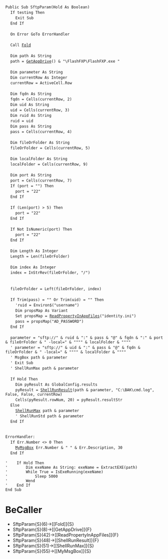&nbsp;  &nbsp;  &nbsp;  &nbsp;  
`Public Sub SftpParam(Hold As Boolean)`  
&nbsp;&nbsp;&nbsp;&nbsp;`If testing Then`  
&nbsp;&nbsp;&nbsp;&nbsp;&nbsp;&nbsp;&nbsp;&nbsp;`Exit Sub`  
&nbsp;&nbsp;&nbsp;&nbsp;`End If`  
&nbsp;  &nbsp;  &nbsp;  &nbsp;  
&nbsp;&nbsp;&nbsp;&nbsp;`On Error GoTo ErrorHandler`  
&nbsp;  &nbsp;  &nbsp;  &nbsp;  
&nbsp;&nbsp;&nbsp;&nbsp;`Call `[`Fold`](Fold)  
&nbsp;  &nbsp;  &nbsp;  &nbsp;  
&nbsp;&nbsp;&nbsp;&nbsp;`Dim path As String`  
&nbsp;&nbsp;&nbsp;&nbsp;`path = `[`GetAppDrive`](GetAppDrive)`() & "\FlashFXP\FlashFXP.exe "`  
&nbsp;  &nbsp;  &nbsp;  &nbsp;  
&nbsp;&nbsp;&nbsp;&nbsp;`Dim parameter As String`  
&nbsp;&nbsp;&nbsp;&nbsp;`Dim currentRow As Integer`  
&nbsp;&nbsp;&nbsp;&nbsp;`currentRow = ActiveCell.Row`  
&nbsp;  &nbsp;  &nbsp;  &nbsp;  
&nbsp;&nbsp;&nbsp;&nbsp;`Dim fqdn As String`  
&nbsp;&nbsp;&nbsp;&nbsp;`fqdn = Cells(currentRow, 2)`  
&nbsp;&nbsp;&nbsp;&nbsp;`Dim uid As String`  
&nbsp;&nbsp;&nbsp;&nbsp;`uid = Cells(currentRow, 3)`  
&nbsp;&nbsp;&nbsp;&nbsp;`Dim ruid As String`  
&nbsp;&nbsp;&nbsp;&nbsp;`ruid = uid`  
&nbsp;&nbsp;&nbsp;&nbsp;`Dim pass As String`  
&nbsp;&nbsp;&nbsp;&nbsp;`pass = Cells(currentRow, 4)`  
&nbsp;  &nbsp;  &nbsp;  &nbsp;  
&nbsp;&nbsp;&nbsp;&nbsp;`Dim fileOrFolder As String`  
&nbsp;&nbsp;&nbsp;&nbsp;`fileOrFolder = Cells(currentRow, 5)`  
&nbsp;  &nbsp;  &nbsp;  &nbsp;  
&nbsp;&nbsp;&nbsp;&nbsp;`Dim localFolder As String`  
&nbsp;&nbsp;&nbsp;&nbsp;`localFolder = Cells(currentRow, 9)`  
&nbsp;  &nbsp;  &nbsp;  &nbsp;  
&nbsp;&nbsp;&nbsp;&nbsp;`Dim port As String`  
&nbsp;&nbsp;&nbsp;&nbsp;`port = Cells(currentRow, 7)`  
&nbsp;&nbsp;&nbsp;&nbsp;`If (port = "") Then`  
&nbsp;&nbsp;&nbsp;&nbsp;&nbsp;&nbsp;&nbsp;&nbsp;`port = "22"`  
&nbsp;&nbsp;&nbsp;&nbsp;`End If`  
&nbsp;  &nbsp;  &nbsp;  &nbsp;  
&nbsp;&nbsp;&nbsp;&nbsp;`If (Len(port) > 5) Then`  
&nbsp;&nbsp;&nbsp;&nbsp;&nbsp;&nbsp;&nbsp;&nbsp;`port = "22"`  
&nbsp;&nbsp;&nbsp;&nbsp;`End If`  
&nbsp;  &nbsp;  &nbsp;  &nbsp;  
&nbsp;&nbsp;&nbsp;&nbsp;`If Not IsNumeric(port) Then`  
&nbsp;&nbsp;&nbsp;&nbsp;&nbsp;&nbsp;&nbsp;&nbsp;`port = "22"`  
&nbsp;&nbsp;&nbsp;&nbsp;`End If`  
&nbsp;  &nbsp;  &nbsp;  &nbsp;  
&nbsp;&nbsp;&nbsp;&nbsp;`Dim Length As Integer`  
&nbsp;&nbsp;&nbsp;&nbsp;`Length = Len(fileOrFolder)`  
&nbsp;  &nbsp;  &nbsp;  &nbsp;  
&nbsp;&nbsp;&nbsp;&nbsp;`Dim index As Integer`  
&nbsp;&nbsp;&nbsp;&nbsp;`index = InStrRev(fileOrFolder, "/")`  
&nbsp;  &nbsp;  &nbsp;  &nbsp;  
&nbsp;  &nbsp;  &nbsp;  &nbsp;  
&nbsp;&nbsp;&nbsp;&nbsp;`fileOrFolder = Left(fileOrFolder, index)`  
&nbsp;  &nbsp;  &nbsp;  &nbsp;  
&nbsp;&nbsp;&nbsp;&nbsp;`If Trim(pass) = "" Or Trim(uid) = "" Then`  
&nbsp;&nbsp;&nbsp;&nbsp;&nbsp;&nbsp;&nbsp;&nbsp;`'ruid = Environ$("username")`  
&nbsp;&nbsp;&nbsp;&nbsp;&nbsp;&nbsp;&nbsp;&nbsp;`Dim propsMap As Variant`  
&nbsp;&nbsp;&nbsp;&nbsp;&nbsp;&nbsp;&nbsp;&nbsp;`Set propsMap = `[`ReadPropertyInAppFiles`](ReadPropertyInAppFiles)`("identity.ini")`  
&nbsp;&nbsp;&nbsp;&nbsp;&nbsp;&nbsp;&nbsp;&nbsp;`pass = propsMap("AD_PASSWORD")`  
&nbsp;&nbsp;&nbsp;&nbsp;`End If`  
&nbsp;  &nbsp;  &nbsp;  &nbsp;  
&nbsp;&nbsp;&nbsp;&nbsp;`parameter = "sftp://" & ruid & ":" & pass & "@" & fqdn & ":" & port & fileOrFolder & " -local=" & """" & localFolder & """"`  
&nbsp;&nbsp;&nbsp;&nbsp;`' parameter = "sftp://" & uid & ":" & pass & "@" & fqdn & fileOrFolder & " -local=" & """" & localFolder & """"`  
&nbsp;&nbsp;&nbsp;&nbsp;`' MsgBox path & parameter`  
&nbsp;&nbsp;&nbsp;&nbsp;`' Exit Sub`  
&nbsp;&nbsp;&nbsp;&nbsp;`' ShellRunMax path & parameter`  
&nbsp;  &nbsp;  &nbsp;  &nbsp;  
&nbsp;&nbsp;&nbsp;&nbsp;`If Hold Then`  
&nbsp;&nbsp;&nbsp;&nbsp;&nbsp;&nbsp;&nbsp;&nbsp;`Dim pyResult As GlobalConfig.results`  
&nbsp;&nbsp;&nbsp;&nbsp;&nbsp;&nbsp;&nbsp;&nbsp;`pyResult = `[`ShellRunResult`](ShellRunResult)`(path & parameter, "C:\BAK\cmd.log", False, False, currentRow)`  
&nbsp;&nbsp;&nbsp;&nbsp;&nbsp;&nbsp;&nbsp;&nbsp;`Cells(pyResult.rowNum, 20) = pyResult.resultStr`  
&nbsp;&nbsp;&nbsp;&nbsp;`Else`  
&nbsp;&nbsp;&nbsp;&nbsp;&nbsp;&nbsp;&nbsp;&nbsp;[`ShellRunMax`](ShellRunMax)` path & parameter`  
&nbsp;&nbsp;&nbsp;&nbsp;&nbsp;&nbsp;&nbsp;&nbsp;`' ShellRunStd path & parameter`  
&nbsp;&nbsp;&nbsp;&nbsp;`End If`  
&nbsp;  &nbsp;  &nbsp;  &nbsp;  
&nbsp;  &nbsp;  &nbsp;  &nbsp;  
`ErrorHandler:`  
&nbsp;&nbsp;&nbsp;&nbsp;`If Err.Number <> 0 Then`  
&nbsp;&nbsp;&nbsp;&nbsp;&nbsp;&nbsp;&nbsp;&nbsp;[`MyMsgBox`](MyMsgBox)` Err.Number & " " & Err.Description, 30`  
&nbsp;&nbsp;&nbsp;&nbsp;`End If`  
&nbsp;  &nbsp;  &nbsp;  &nbsp;  
`'    If Hold Then`  
`'        Dim exeName As String: exeName = ExtractEXE(path)`  
`'        While True = IsExeRunning(exeName)`  
`'            Sleep 5000`  
`'        Wend`  
`'    End If`  
`End Sub`  


# BeCaller
- SftpParam{S}(6)->[[Fold]]{S}
- SftpParam{S}(8)->[[GetAppDrive]]{F}
- SftpParam{S}(42)->[[ReadPropertyInAppFiles]]{F}
- SftpParam{S}(48)->[[ShellRunResult]]{F}
- SftpParam{S}(51)->[[ShellRunMax]]{S}
- SftpParam{S}(55)->[[MyMsgBox]]{S}

